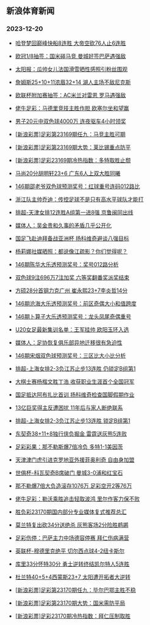## 新浪体育新闻 
### 2023-12-20

+ [哈登梦回巅峰快船8连胜 大帝空砍76人止6连胜](https://sports.sina.com.cn/basketball/nba/2023-12-19/doc-imzypkky2983096.shtml)

+ [欧冠1/8抽签：国米碰马竞 曼城好签巴萨遇强敌](https://sports.sina.com.cn/g/pl/2023-12-19/doc-imzynxvi3068036.shtml)

+ [太阳报：瓜帅女儿法国滑雪晒性感照引粉丝围观](https://sports.sina.com.cn/global/others/2023-12-19/doc-imzypeaz0415962.shtml)

+ [詹姆斯25+10+11浓眉32+14 湖人主场不敌尼克斯](https://sports.sina.com.cn/basketball/nba/2023-12-19/doc-imzypqsz2780150.shtml)

+ [欧联杯附加赛抽签：AC米兰对雷恩 罗马遇强敌](https://sports.sina.com.cn/g/seriea/2023-12-19/doc-imzynxve3182070.shtml)

+ [佬牛足彩：马德里竞技主胜作胆 欧塞尔坐和望赢](https://sports.sina.com.cn/l/2023-12-19/doc-imzypqsv0224278.shtml)

+ [男子20元中双色球4000万 连夜驱车4小时领奖](https://sports.sina.com.cn/l/2023-12-19/doc-imzynxvi3070040.shtml)

+ [[新浪彩票]足彩第23169期任九：马竞主胜可期](https://sports.sina.com.cn/l/2023-12-19/doc-imzynxvi3072018.shtml)

+ [[新浪彩票]足彩第23169期大势：莱比锡重点防平](https://sports.sina.com.cn/l/2023-12-19/doc-imzynxve3183863.shtml)

+ [[新浪彩票]足彩23169期冷热指数：多特取胜止颓](https://sports.sina.com.cn/l/2023-12-19/doc-imzynxve3185645.shtml)

+ [马尚20分胡明轩23+6 广东6人上双大胜同曦](https://sports.sina.com.cn/basketball/cba/2023-12-19/doc-imzyqfqq2624757.shtml)

+ [146期邵老爷双色球预测奖号：红球重号连码012路比](https://sports.sina.com.cn/l/2023-12-19/doc-imzypkkz9768545.shtml)

+ [浙江队主帅乔迪：传控足球不是只有高水平球队才能打](https://sports.sina.com.cn/china/2023-12-19/doc-imzypqsw2906978.shtml)

+ [排超-天津女排12连胜A组第一进8强 京鲁闽同出线](https://sports.sina.com.cn/others/volleyball/2023-12-19/doc-imzyqfqq2626897.shtml)

+ [媒体人：吴金贵和久事的矛盾几乎公开化](https://sports.sina.com.cn/china/j/2023-12-19/doc-imzyqfqv7056311.shtml)

+ [国足飞赴迪拜备战亚洲杯 扬科维奇避谈八强目标](https://sports.sina.com.cn/china/national/2023-12-19/doc-imzypeca3089934.shtml)

+ [杨莉娜社媒晒照：都说像江疏影？你们觉得呢？](https://sports.sina.com.cn/china/womenfootballs/2023-12-19/doc-imzypzhr0046214.shtml)

+ [146期陈华大乐透预测奖号：奖号012路分析](https://sports.sina.com.cn/l/2023-12-19/doc-imzypqsw2897568.shtml)

+ [双色球9注696万7注加奖 六等奖翻番奖派奖结束](https://sports.sina.com.cn/l/2023-12-19/doc-imzyqfqt2504279.shtml)

+ [方硕28分首钢力克广州 崔永熙23+7李炎哲14分](https://sports.sina.com.cn/basketball/cba/2023-12-19/doc-imzyqfqq2627151.shtml)

+ [146期沧海大乐透预测奖号：前区奇偶大小和值跨度](https://sports.sina.com.cn/l/2023-12-19/doc-imzypqsv0226312.shtml)

+ [146期卜算子大乐透预测奖号：龙头凤尾奇偶重号](https://sports.sina.com.cn/l/2023-12-19/doc-imzypqsw2896886.shtml)

+ [U20女足最新集训名单：王军挂帅 欧阳玉环入选](https://sports.sina.com.cn/china/womenfootballs/2023-12-19/doc-imzypzhv2602750.shtml)

+ [媒体人：足协恢复俱乐部异地迁移很有急迫性](https://sports.sina.com.cn/china/j/2023-12-19/doc-imzyqfqq2621857.shtml)

+ [146期宋烟双色球预测奖号：三区比大小比分析](https://sports.sina.com.cn/l/2023-12-19/doc-imzypkky2990559.shtml)

+ [排超-上海女排2-3负江苏止步13连胜 仍锁定B组第1](https://sports.sina.com.cn/others/volleyball/2023-12-19/doc-imzyqmwn2501784.shtml)

+ [大棋士赛杨楷文胜丁浩 收获职业生涯首个全国冠军](https://sports.sina.com.cn/go/2023-12-19/doc-imzypzhs2700153.shtml)

+ [国足抵达阿布扎比首训 扬科维奇检查国脚假期作业](https://sports.sina.com.cn/china/national/2023-12-19/doc-imzypkkz9756425.shtml)

+ [13亿巨奖得主反遭困扰 11年后与家人断绝联系](https://sports.sina.com.cn/l/2023-12-20/doc-imzypzhr0032156.shtml)

+ [排超-上海女排2-3负江苏止步13连胜 锁定B组第1](https://sports.sina.com.cn/others/volleyball/2023-12-19/doc-imzyqmwn2501784.shtml)

+ [东契奇38+11+8独行侠负掘金 雷霆送灰熊5连败](https://sports.sina.com.cn/basketball/nba/2023-12-19/doc-imzypkkz9789123.shtml)

+ [足彩彩果：那不勒斯爆7倍冷负 多特1-1美因茨](https://sports.sina.com.cn/l/2023-12-20/doc-imzyriaa2059092.shtml)

+ [天津津门虎引进克罗地亚外援菲奥利奇 自由身加盟](https://sports.sina.com.cn/china/2023-12-19/doc-imzypeca3095122.shtml)

+ [世俱杯-科瓦契奇B席破门 曼城3-0浦和红宝石](https://sports.sina.com.cn/g/pl/2023-12-20/doc-imzyriaa2072728.shtml)

+ [那不勒爆7倍大负造滚存1076万 足彩空开2等76万](https://sports.sina.com.cn/l/2023-12-20/doc-imzyriaa2059092.shtml)

+ [佬牛足彩：勒沃乘胜追击轻取波鸿 里尔作客力保不败](https://sports.sina.com.cn/l/2023-12-20/doc-imzyrpiz8741476.shtml)

+ [胜负彩23170期国内部分专业媒体复式推荐总汇](https://sports.sina.com.cn/l/2023-12-19/doc-imzypqsz2789930.shtml)

+ [莫兰特复出砍34分送绝杀 灰熊客场2分险胜鹈鹕](https://sports.sina.com.cn/basketball/nba/2023-12-20/doc-imzyrpkc1852080.shtml)

+ [足彩伤停：巴萨主力中场德容停赛 拜仁伤病满营](https://sports.sina.com.cn/l/2023-12-19/doc-imzypzhv2585361.shtml)

+ [英联杯-穆德里克绝平 切尔西点球4-2纽卡斯尔](https://sports.sina.com.cn/g/pl/2023-12-20/doc-imzyriac8851795.shtml)

+ [库里33分怀特30分 勇士逆转终结凯尔特人5连胜](https://sports.sina.com.cn/basketball/nba/2023-12-20/doc-imzyrtsc6309876.shtml)

+ [杜兰特40+5+4西蒙斯23+7 太阳遭开拓者大逆转](https://sports.sina.com.cn/basketball/nba/2023-12-20/doc-imzyrtsc6311763.shtml)

+ [[新浪彩票]足彩第23170期任九：毕尔巴鄂主胜不稳](https://sports.sina.com.cn/l/2023-12-20/doc-imzyriaa2060922.shtml)

+ [[新浪彩票]足彩第23170期大势：国米需防平局](https://sports.sina.com.cn/l/2023-12-20/doc-imzyriaa2060520.shtml)

+ [[新浪彩票]足彩23170期冷热指数：拜仁压制取胜](https://sports.sina.com.cn/l/2023-12-20/doc-imzyriai6473263.shtml)

